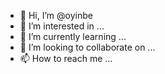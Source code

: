 - 👋 Hi, I’m @oyinbe
- 👀 I’m interested in ...
- 🌱 I’m currently learning ...
- 💞️ I’m looking to collaborate on ...
- 📫 How to reach me ...

<!---
oyinbe/oyinbe is a ✨ special ✨ repository because its `README.md` (this file) appears on your GitHub profile.
You can click the Preview link to take a look at your changes.
--->
